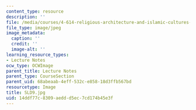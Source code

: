```yaml
---
content_type: resource
description: ''
file: /media/courses/4-614-religious-architecture-and-islamic-cultures-fall-2002/14ddf77c8309aeddd5ec7cd174b45e3f_SLD9.jpg
file_type: image/jpeg
image_metadata:
  caption: ''
  credit: ''
  image-alt: ''
learning_resource_types:
- Lecture Notes
ocw_type: OCWImage
parent_title: Lecture Notes
parent_type: CourseSection
parent_uid: 68abeaab-4eff-532c-e858-18d3ffb567bd
resourcetype: Image
title: SLD9.jpg
uid: 14ddf77c-8309-aedd-d5ec-7cd174b45e3f
---
```

